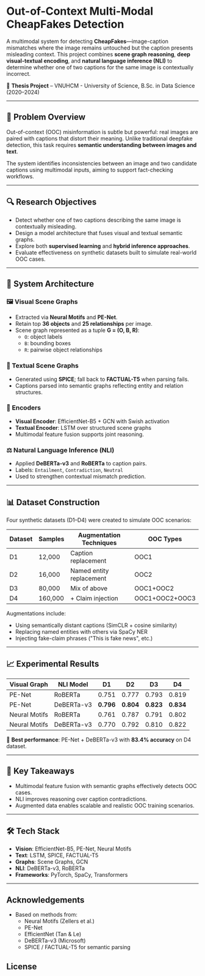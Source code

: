 # Out-of-Context Multi-Modal CheapFakes Detection

A multimodal system for detecting **CheapFakes**—image-caption mismatches where the image remains untouched but the caption presents misleading context. This project combines **scene graph reasoning**, **deep visual-textual encoding**, and **natural language inference (NLI)** to determine whether one of two captions for the same image is contextually incorrect.

📌 **Thesis Project** – VNUHCM - University of Science, B.Sc. in Data Science (2020–2024)

---

## 🧠 Problem Overview

Out-of-context (OOC) misinformation is subtle but powerful: real images are paired with captions that distort their meaning. Unlike traditional deepfake detection, this task requires **semantic understanding between images and text**.

The system identifies inconsistencies between an image and two candidate captions using multimodal inputs, aiming to support fact-checking workflows.

---

## 🔍 Research Objectives

- Detect whether one of two captions describing the same image is contextually misleading.
- Design a model architecture that fuses visual and textual semantic graphs.
- Explore both **supervised learning** and **hybrid inference approaches**.
- Evaluate effectiveness on synthetic datasets built to simulate real-world OOC cases.

---

## 🧩 System Architecture

### 🖼 Visual Scene Graphs
- Extracted via **Neural Motifs** and **PE-Net**.
- Retain top **36 objects** and **25 relationships** per image.
- Scene graph represented as a tuple **G = (O, B, R)**:
  - `O`: object labels
  - `B`: bounding boxes
  - `R`: pairwise object relationships

### 📝 Textual Scene Graphs
- Generated using **SPICE**; fall back to **FACTUAL-T5** when parsing fails.
- Captions parsed into semantic graphs reflecting entity and relation structures.

### 🧠 Encoders
- **Visual Encoder**: EfficientNet-B5 + GCN with Swish activation
- **Textual Encoder**: LSTM over structured scene graphs
- Multimodal feature fusion supports joint reasoning.

### ⚖️ Natural Language Inference (NLI)
- Applied **DeBERTa-v3** and **RoBERTa** to caption pairs.
- Labels: `Entailment`, `Contradiction`, `Neutral`
- Used to strengthen contextual mismatch prediction.

---

## 📊 Dataset Construction

Four synthetic datasets (D1–D4) were created to simulate OOC scenarios:

| Dataset | Samples | Augmentation Techniques | OOC Types |
|---------|---------|-------------------------|-----------|
| D1      | 12,000  | Caption replacement     | OOC1      |
| D2      | 16,000  | Named entity replacement| OOC2      |
| D3      | 80,000  | Mix of above            | OOC1+OOC2 |
| D4      | 160,000 | + Claim injection       | OOC1+OOC2+OOC3 |

Augmentations include:
- Using semantically distant captions (SimCLR + cosine similarity)
- Replacing named entities with others via SpaCy NER
- Injecting fake-claim phrases ("This is fake news", etc.)

---

## 📈 Experimental Results

| Visual Graph | NLI Model    | D1     | D2     | D3     | D4     |
|--------------|--------------|--------|--------|--------|--------|
| PE-Net       | RoBERTa      | 0.751  | 0.777  | 0.793  | 0.819  |
| PE-Net       | DeBERTa-v3   | **0.796** | **0.804** | **0.823** | **0.834** |
| Neural Motifs| RoBERTa      | 0.761  | 0.787  | 0.791  | 0.802  |
| Neural Motifs| DeBERTa-v3   | 0.770  | 0.792  | 0.810  | 0.822  |

📌 **Best performance**: PE-Net + DeBERTa-v3 with **83.4% accuracy** on D4 dataset.

---

## 🎯 Key Takeaways

- Multimodal feature fusion with semantic graphs effectively detects OOC cases.
- NLI improves reasoning over caption contradictions.
- Augmented data enables scalable and realistic OOC training scenarios.

---

## 🛠 Tech Stack

- **Vision**: EfficientNet-B5, PE-Net, Neural Motifs
- **Text**: LSTM, SPICE, FACTUAL-T5
- **Graphs**: Scene Graphs, GCN
- **NLI**: DeBERTa-v3, RoBERTa
- **Frameworks**: PyTorch, SpaCy, Transformers

---


## Acknowledgements

- Based on methods from:
  - Neural Motifs (Zellers et al.)
  - PE-Net
  - EfficientNet (Tan & Le)
  - DeBERTa-v3 (Microsoft)
  - SPICE / FACTUAL-T5 for semantic parsing

## License


